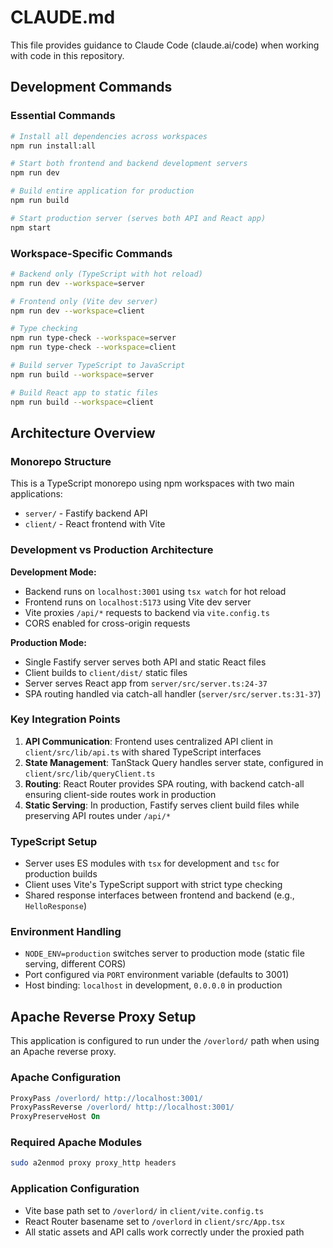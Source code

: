 # CLAUDE.md

This file provides guidance to Claude Code (claude.ai/code) when working with code in this repository.

## Development Commands

### Essential Commands
```bash
# Install all dependencies across workspaces
npm run install:all

# Start both frontend and backend development servers
npm run dev

# Build entire application for production
npm run build

# Start production server (serves both API and React app)
npm start
```

### Workspace-Specific Commands
```bash
# Backend only (TypeScript with hot reload)
npm run dev --workspace=server

# Frontend only (Vite dev server)
npm run dev --workspace=client

# Type checking
npm run type-check --workspace=server
npm run type-check --workspace=client

# Build server TypeScript to JavaScript
npm run build --workspace=server

# Build React app to static files
npm run build --workspace=client
```

## Architecture Overview

### Monorepo Structure
This is a TypeScript monorepo using npm workspaces with two main applications:
- `server/` - Fastify backend API
- `client/` - React frontend with Vite

### Development vs Production Architecture

**Development Mode:**
- Backend runs on `localhost:3001` using `tsx watch` for hot reload
- Frontend runs on `localhost:5173` using Vite dev server
- Vite proxies `/api/*` requests to backend via `vite.config.ts`
- CORS enabled for cross-origin requests

**Production Mode:**
- Single Fastify server serves both API and static React files
- Client builds to `client/dist/` static files
- Server serves React app from `server/src/server.ts:24-37`
- SPA routing handled via catch-all handler (`server/src/server.ts:31-37`)

### Key Integration Points

1. **API Communication**: Frontend uses centralized API client in `client/src/lib/api.ts` with shared TypeScript interfaces
2. **State Management**: TanStack Query handles server state, configured in `client/src/lib/queryClient.ts`
3. **Routing**: React Router provides SPA routing, with backend catch-all ensuring client-side routes work in production
4. **Static Serving**: In production, Fastify serves client build files while preserving API routes under `/api/*`

### TypeScript Setup
- Server uses ES modules with `tsx` for development and `tsc` for production builds
- Client uses Vite's TypeScript support with strict type checking
- Shared response interfaces between frontend and backend (e.g., `HelloResponse`)

### Environment Handling
- `NODE_ENV=production` switches server to production mode (static file serving, different CORS)
- Port configured via `PORT` environment variable (defaults to 3001)
- Host binding: `localhost` in development, `0.0.0.0` in production

## Apache Reverse Proxy Setup

This application is configured to run under the `/overlord/` path when using an Apache reverse proxy.

### Apache Configuration
```apache
ProxyPass /overlord/ http://localhost:3001/
ProxyPassReverse /overlord/ http://localhost:3001/
ProxyPreserveHost On
```

### Required Apache Modules
```bash
sudo a2enmod proxy proxy_http headers
```

### Application Configuration
- Vite base path set to `/overlord/` in `client/vite.config.ts`
- React Router basename set to `/overlord` in `client/src/App.tsx`
- All static assets and API calls work correctly under the proxied path
